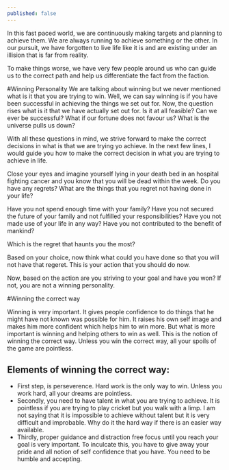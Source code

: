 ```yaml
---
published: false
---
```



In this fast paced world, we are continuously making targets and planning to achieve them. We are always running to achieve something or the other. In our pursuit, we have forgotten to live life like it is and are existing under an illision that is far from reality.

To make things worse, we have very few people around us who can guide us to the correct path and help us differentiate the fact from the faction.

#Winning Personality
We are talking about winning but we never mentioned what is it that you are trying to win. Well, we can say winning is if you have been successful in achieving the things we set out for. Now, the question rises what is it that we have actually set out for. Is it at all feasible? Can we ever be successful? What if our fortune does not favour us? What is the universe pulls us down?

With all these questions in mind, we strive forward to make the correct decisions in what is that we are trying yo achieve. In the next few lines, I would guide you how to make the correct decision in what you are trying to achieve in life.

Close your eyes and imagine yourself lying in your death bed in an hospital fighting cancer and you know that you will be dead within the week. Do you have any regrets? What are the things that you regret not having done in your life?

Have you not spend enough time with your family?
Have you not secured the future of your family and not fulfilled your responsibilities?
Have you not made use of your life in any way?
Have you not contributed to the benefit of mankind?

Which is the regret that haunts you the most?

Based on your choice, now think what could you have done so that you will not have that regeret. This is your action that you should do now.

Now, based on the action are you striving to your goal and have you won? If not, you are not a winning personality.

#Winning the correct way

Winning is very important. It gives people confidence to do things that he might have not known was possible for him. It raises his own self image and makes him more confident which helps him to win more. 
But what is more important is winning and helping others to win as well. This is the notion of winning the correct way. Unless you win the correct way, all your spoils of the game are pointless.

Elements of winning the correct way:
-------------------------------------
- First step, is perseverence. Hard work is the only way to win. Unless you work hard, all your dreams are pointless.
- Secondly, you need to have talent in what you are trying to achieve. It is pointless if you are trying to play cricket but you walk with a limp. I am not saying that it is impossible to achieve without talent but it is very difficult and improbable. Why do it the hard way if there is an easier way available.
- Thirdly, proper guidance and distraction free focus until you reach your goal is very important. To inculcate this, you have to give away your pride and all notion of self confidence that you have. You need to be humble and accepting.
